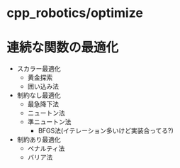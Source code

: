 # cpp_robotics/optimize

# 連続な関数の最適化
- スカラー最適化  
    - 黄金探索
    - 囲い込み法
- 制約なし最適化  
    - 最急降下法  
    - ニュートン法  
    - 準ニュートン法  
        - BFGS法(イテレーション多いけど実装合ってる?)
- 制約あり最適化
    - ペナルティ法
    - バリア法